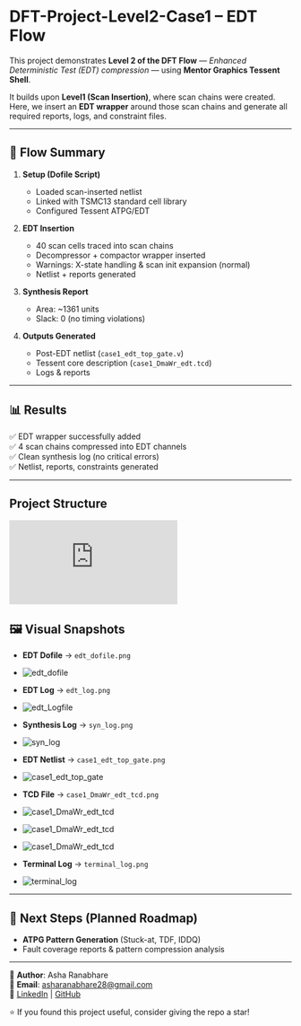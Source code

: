 # DFT-Project-Level2-Case1 – EDT Flow  

This project demonstrates **Level 2 of the DFT Flow** — *Enhanced Deterministic Test (EDT) compression* — using **Mentor Graphics Tessent Shell**.  

It builds upon **Level1 (Scan Insertion)**, where scan chains were created.  
Here, we insert an **EDT wrapper** around those scan chains and generate all required reports, logs, and constraint files.  

---

## 🚀 Flow Summary  

1. **Setup (Dofile Script)**  
   - Loaded scan-inserted netlist  
   - Linked with TSMC13 standard cell library  
   - Configured Tessent ATPG/EDT  

2. **EDT Insertion**  
   - 40 scan cells traced into scan chains  
   - Decompressor + compactor wrapper inserted  
   - Warnings: X-state handling & scan init expansion (normal)  
   - Netlist + reports generated  

3. **Synthesis Report**  
   - Area: ~1361 units  
   - Slack: 0 (no timing violations)  

4. **Outputs Generated**  
   - Post-EDT netlist (`case1_edt_top_gate.v`)  
   - Tessent core description (`case1_DmaWr_edt.tcd`)  
   - Logs & reports  

---

## 📊 Results  

✅ EDT wrapper successfully added  
✅ 4 scan chains compressed into EDT channels  
✅ Clean synthesis log (no critical errors)  
✅ Netlist, reports, constraints generated  

---

## Project Structure
![project_structure](https://github.com/asha-0905/DFT-Project---Level2-DFT/blob/main/EDT_GITHUB.pdf)


## 🖼️ Visual Snapshots  

- **EDT Dofile** → `edt_dofile.png`
- ![edt_dofile](https://github.com/asha-0905/DFT-Project---Level2-DFT/blob/main/terminal.png?raw=true)
  
- **EDT Log** → `edt_log.png`
- ![edt_Logfile](https://github.com/asha-0905/DFT-Project---Level2-DFT/blob/main/EDT_Logfile.png?raw=true)
  
- **Synthesis Log** → `syn_log.png`
- ![syn_log](https://github.com/asha-0905/DFT-Project---Level2-DFT/blob/main/EDT_Syn_log.png?raw=true)
  
- **EDT Netlist** → `case1_edt_top_gate.png`
- ![case1_edt_top_gate](https://github.com/asha-0905/DFT-Project---Level2-DFT/blob/main/case1_edt_top_gate.png?raw=true)
  
- **TCD File** → `case1_DmaWr_edt_tcd.png`
- ![case1_DmaWr_edt_tcd](https://github.com/asha-0905/DFT-Project---Level2-DFT/blob/main/case1_DmaWr_edt.tcl1.png?raw=true)
- ![case1_DmaWr_edt_tcd](https://github.com/asha-0905/DFT-Project---Level2-DFT/blob/main/case1_DmaWr_edt.tcl2.png?raw=true)
- ![case1_DmaWr_edt_tcd](https://github.com/asha-0905/DFT-Project---Level2-DFT/blob/main/case1_DmaWr_edt.tcl3.png?raw=true)
  
- **Terminal Log** → `terminal_log.png`
- ![terminal_log](https://github.com/asha-0905/DFT-Project---Level2-DFT/blob/main/terminal.png?raw=true)


---

## 🔮 Next Steps (Planned Roadmap)  

- **ATPG Pattern Generation** (Stuck-at, TDF, IDDQ)  
- Fault coverage reports & pattern compression analysis  

---

👤 **Author**: Asha Ranabhare  
📧 **Email**: asharanabhare28@gmail.com  
🔗 [LinkedIn](#) | [GitHub](#)  

⭐ If you found this project useful, consider giving the repo a star!
